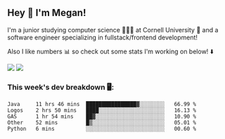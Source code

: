 ## Hey 👋 I'm Megan! 
I'm a junior studying computer science 👩🏻‍💻 at Cornell University 🐻 and a software engineer specializing in fullstack/frontend development!

Also I like numbers 📊 so check out some stats I'm working on below! ⬇️

<img src="https://github-readme-stats.meganyin13.vercel.app/api?username=meganyin13&show_icons=true&hide=stars&count_private=true" />

<img src="https://github-readme-stats.meganyin13.vercel.app/api/top-langs/?username=meganyin13&layout=compact&hide=Jupyter%20Notebook" />

### This week's dev breakdown 🖥:
<!--START_SECTION:waka-->
```text
Java     11 hrs 46 mins  ████████████████▓░░░░░░░░   66.99 % 
Logos    2 hrs 50 mins   ████░░░░░░░░░░░░░░░░░░░░░   16.13 % 
GAS      1 hr 54 mins    ██▓░░░░░░░░░░░░░░░░░░░░░░   10.90 % 
Other    52 mins         █▒░░░░░░░░░░░░░░░░░░░░░░░   05.01 % 
Python   6 mins          ░░░░░░░░░░░░░░░░░░░░░░░░░   00.60 % 
```
<!--END_SECTION:waka-->
